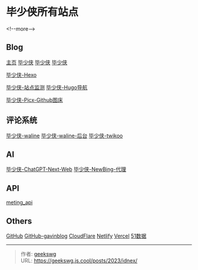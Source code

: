 # 毕少侠所有站点


&lt;!--more--&gt;
## Blog

[主页](https://home.geekswg.top)
[毕少侠​](https://geekswg.js.cool)
[毕少侠​](https://geekswg.top)
[毕少侠​](https://blog.geekswg.top)

[毕少侠-Hexo​](https://hexo.geekswg.top)

[毕少侠-站点监测​](https://status.geekswg.top)
[毕少侠-Hugo导航​](https://nav.geekswg.top)

[毕少侠-Picx-Github图床](https://github.com/gavinblog/picx)

## 评论系统

[毕少侠-waline](https://waline.geekswg.top) [毕少侠-waline-后台](https://waline.geekswg.top/ui)
[毕少侠-twikoo](https://twikoo.geekswg.top)

## AI

[毕少侠-ChatGPT-Next-Web​](https://chatgpt.geekswg.top)
[毕少侠-NewBing-代理​](https://bingai.geekswg.top)

## API

[meting_api](https://api-meting.geekswg.top/api)

## Others

[GitHub](https://github.com/geekswg) [GitHub-gavinblog](https://github.com/gavinblog)
[CloudFlare](https://dash.cloudflare.com/b942112d61495edf9c0b0c4d790c4448)
[Netlify](https://app.netlify.com/teams/geekswg/overview)
[Vercel](https://vercel.com/geekswg)
[51数据​](https://v6.51.la/report/overview?comId=287570)


---

> 作者: [geekswg](https://github.com/geekswg)  
> URL: https://geekswg.js.cool/posts/2023/idnex/  

